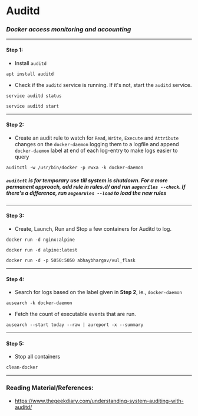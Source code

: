 # **Auditd**

### *Docker access monitoring and accounting*

-------

#### Step 1:

* Install `auditd`

```commandline
apt install auditd
```

* Check if the `auditd` service is running. If it's not, start the `auditd` service.

```commandline
service auditd status

service auditd start
```

-------

#### Step 2:

* Create an audit rule to watch for `Read`, `Write`, `Execute` and `Attribute` changes on the `docker-daemon` logging them to a logfile and append `docker-daemon` label at end of each log-entry to make logs easier to query

```commandline
auditctl -w /usr/bin/docker -p rwxa -k docker-daemon
```

#####  **`auditctl` is for temporary use till system is shutdown. For a more permanent approach, add rule in rules.d/ and run `augenriles --check`.  If there's a difference, run `augenrules --load` to load the new rules**

-------

#### Step 3:

* Create, Launch, Run and Stop a few containers for Auditd to log.

```commandline
docker run -d nginx:alpine

docker run -d alpine:latest

docker run -d -p 5050:5050 abhaybhargav/vul_flask
```

-------

#### Step 4:

* Search for logs based on the label given in **Step 2**, ie., `docker-daemon`

```commandline
ausearch -k docker-daemon
```

* Fetch the count of executable events that are run.

```commandline
ausearch --start today --raw | aureport -x --summary
```

-------

#### Step 5:

* Stop all containers

```commandline
clean-docker
```

---------

### Reading Material/References:

* https://www.thegeekdiary.com/understanding-system-auditing-with-auditd/